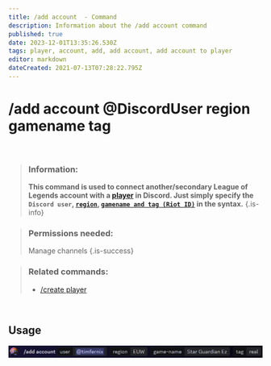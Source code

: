 ```yaml
---
title: /add account  - Command
description: Information about the /add account command
published: true
date: 2023-12-01T13:35:26.530Z
tags: player, account, add, add account, add account to player
editor: markdown
dateCreated: 2021-07-13T07:28:22.795Z
---
```


# /add account @DiscordUser region gamename tag

<br>

>### Information: 
>**This command is used to connect another/secondary League of Legends account with a [player](/en/terms/player) in Discord. Just simply specify the `Discord user`, [`region`](/en/terms/region), [`gamename and tag (Riot ID)`](/en/terms/riotid) in the syntax.**
>{.is-info}

>### Permissions needed: 
>Manage channels
>{.is-success}

>### Related commands:
>-   [/create player](/en/commands/create/player/)

<br>

## Usage
![](/en_/en_add_account_riotid.png)